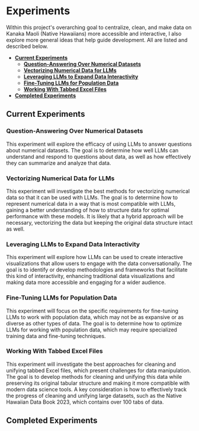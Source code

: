 # Experiments
Within this project's overarching goal to centralize, clean, and make data on Kanaka Maoli (Native Hawaiians) more accessible and interactive, I also explore more general ideas that help guide development. All are listed and described below.

- [**Current Experiments**](#current-experiments)
  - [**Question-Answering Over Numerical Datasets**](#question-answering-over-numerical-datasets)
  - [**Vectorizing Numerical Data for LLMs**](#vectorizing-numerical-data-for-llms)
  - [**Leveraging LLMs to Expand Data Interactivity**](#leveraging-llms-to-expand-data-interactivity)
  - [**Fine-Tuning LLMs for Population Data**](#fine-tuning-llms-for-population-data)
  - [**Working With Tabbed Excel Files**](#working-with-tabbed-excel-files)
- [**Completed Experiments**](#completed-experiments)

## Current Experiments

### **Question-Answering Over Numerical Datasets**
This experiment will explore the efficacy of using LLMs to answer questions about numerical datasets. The goal is to determine how well LLMs can understand and respond to questions about data, as well as how effectively they can summarize and analyze that data.

### **Vectorizing Numerical Data for LLMs**
This experiment will investigate the best methods for vectorizing numerical data so that it can be used with LLMs. The goal is to determine how to represent numerical data in a way that is most compatible with LLMs, gaining a better understanding of how to structure data for optimal performance with these models. It is likely that a hybrid approach will be necessary, vectorizing the data but keeping the original data structure intact as well.

### **Leveraging LLMs to Expand Data Interactivity**
This experiment will explore how LLMs can be used to create interactive visualizations that allow users to engage with the data conversationally. The goal is to identify or develop methodologies and frameworks that facilitate this kind of interactivity, enhancing traditional data visualizations and making data more accessible and engaging for a wider audience.

### **Fine-Tuning LLMs for Population Data**
This experiment will focus on the specific requirements for fine-tuning LLMs to work with population data, which may not be as expansive or as diverse as other types of data. The goal is to determine how to optimize LLMs for working with population data, which may require specialized training data and fine-tuning techniques.

### **Working With Tabbed Excel Files**
This experiment will investigate the best approaches for cleaning and unifying tabbed Excel files, which present challenges for data manipulation. The goal is to develop methods for cleaning and unifying this data while preserving its original tabular structure and making it more compatible with modern data science tools. A key consideration is how to effectively track the progress of cleaning and unifying large datasets, such as the Native Hawaiian Data Book 2023, which contains over 100 tabs of data.


## Completed Experiments
